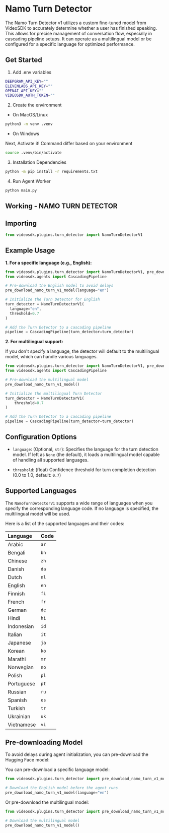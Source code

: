 # Namo Turn Detector

The Namo Turn Detector v1 utilizes a custom fine-tuned model from VideoSDK to accurately determine whether a user has finished speaking. This allows for precise management of conversation flow, especially in cascading pipeline setups. It can operate as a multilingual model or be configured for a specific language for optimized performance.

## Get Started

1. Add .env variables

```bash
DEEPGRAM_API_KEY=""
ELEVENLABS_API_KEY=""
OPENAI_API_KEY=""
VIDEOSDK_AUTH_TOKEN=""
```

2. Create the environment

- On MacOS/Linux

```bash
python3 -m venv .venv
```

- On Windows

Next, Activate it! Command differ based on your environment

```bash
source .venv/bin/activate
```

3. Installation Dependencies

```bash
python -m pip install -r requirements.txt
```

4. Run Agent Worker

```bash
python main.py
```

## Working - NAMO TURN DETECTOR

## Importing

```python
from videosdk.plugins.turn_detector import NamoTurnDetectorV1
```

## Example Usage

**1. For a specific language (e.g., English):**

```python
from videosdk.plugins.turn_detector import NamoTurnDetectorV1, pre_download_namo_turn_v1_model
from videosdk.agents import CascadingPipeline

# Pre-download the English model to avoid delays
pre_download_namo_turn_v1_model(language="en")

# Initialize the Turn Detector for English
turn_detector = NamoTurnDetectorV1(
  language="en",
  threshold=0.7
)

# Add the Turn Detector to a cascading pipeline
pipeline = CascadingPipeline(turn_detector=turn_detector)
```

**2. For multilingual support:**

If you don't specify a language, the detector will default to the multilingual model, which can handle various languages.

```python
from videosdk.plugins.turn_detector import NamoTurnDetectorV1, pre_download_namo_turn_v1_model
from videosdk.agents import CascadingPipeline

# Pre-download the multilingual model
pre_download_namo_turn_v1_model()

# Initialize the multilingual Turn Detector
turn_detector = NamoTurnDetectorV1(
    threshold=0.7
)

# Add the Turn Detector to a cascading pipeline
pipeline = CascadingPipeline(turn_detector=turn_detector)
```

## Configuration Options

- `language`: (Optional, `str`): Specifies the language for the turn detection model. If left as `None` (the default), it loads a multilingual model capable of handling all supported languages.

- `threshold`: (float) Confidence threshold for turn completion detection (0.0 to 1.0, default: `0.7`)

## Supported Languages

The `NamoTurnDetectorV1` supports a wide range of languages when you specify the corresponding language code. If no language is specified, the multilingual model will be used.

Here is a list of the supported languages and their codes:

| Language   | Code |
| :--------- | :--- |
| Arabic     | `ar` |
| Bengali    | `bn` |
| Chinese    | `zh` |
| Danish     | `da` |
| Dutch      | `nl` |
| English    | `en` |
| Finnish    | `fi` |
| French     | `fr` |
| German     | `de` |
| Hindi      | `hi` |
| Indonesian | `id` |
| Italian    | `it` |
| Japanese   | `ja` |
| Korean     | `ko` |
| Marathi    | `mr` |
| Norwegian  | `no` |
| Polish     | `pl` |
| Portuguese | `pt` |
| Russian    | `ru` |
| Spanish    | `es` |
| Turkish    | `tr` |
| Ukrainian  | `uk` |
| Vietnamese | `vi` |

## Pre-downloading Model

To avoid delays during agent initialization, you can pre-download the Hugging Face model:

You can pre-download a specific language model:

```python
from videosdk.plugins.turn_detector import pre_download_namo_turn_v1_model

# Download the English model before the agent runs
pre_download_namo_turn_v1_model(language="en")
```

Or pre-download the multilingual model:

```python
from videosdk.plugins.turn_detector import pre_download_namo_turn_v1_model

# Download the multilingual model
pre_download_namo_turn_v1_model()
```

